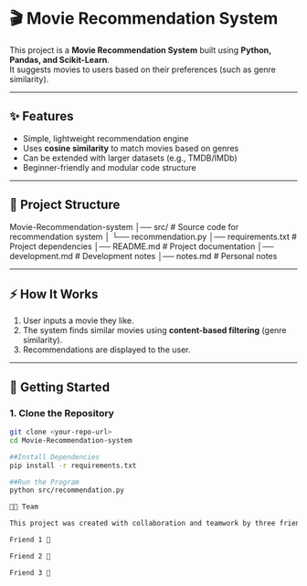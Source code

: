 # 🎬 Movie Recommendation System

This project is a **Movie Recommendation System** built using **Python, Pandas, and Scikit-Learn**.  
It suggests movies to users based on their preferences (such as genre similarity).  

---

## ✨ Features
- Simple, lightweight recommendation engine  
- Uses **cosine similarity** to match movies based on genres  
- Can be extended with larger datasets (e.g., TMDB/IMDb)  
- Beginner-friendly and modular code structure  

---

## 📂 Project Structure
Movie-Recommendation-system
│── src/ # Source code for recommendation system
│ └── recommendation.py
│── requirements.txt # Project dependencies
│── README.md # Project documentation
│── development.md # Development notes
│── notes.md # Personal notes


---

## ⚡ How It Works
1. User inputs a movie they like.  
2. The system finds similar movies using **content-based filtering** (genre similarity).  
3. Recommendations are displayed to the user.  

---

## 🚀 Getting Started

### 1. Clone the Repository
```bash
git clone <your-repo-url>
cd Movie-Recommendation-system

##Install Dependencies
pip install -r requirements.txt

##Run the Program
python src/recommendation.py

👩‍💻 Team

This project was created with collaboration and teamwork by three friends 💡:

Friend 1 👤

Friend 2 👤

Friend 3 👤

